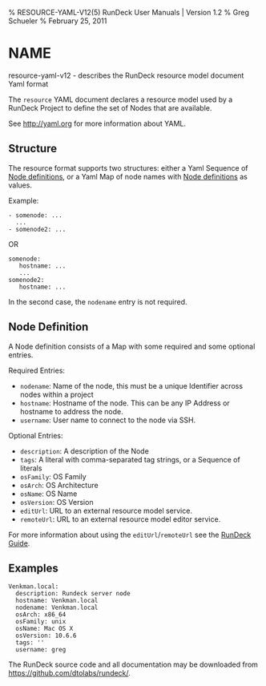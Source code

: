 % RESOURCE-YAML-V12(5) RunDeck User Manuals | Version 1.2
% Greg Schueler
% February 25, 2011

# NAME

resource-yaml-v12 - describes the RunDeck resource model document Yaml format

The `resource` YAML document declares a resource model used by a RunDeck Project to define the set of Nodes that are available.

See <http://yaml.org> for more information about YAML.

## Structure

The resource format supports two structures: either a Yaml Sequence of [Node definitions](#node-definition), or a Yaml Map of node names with [Node definitions](#node-definition) as values.

Example:

    - somenode: ...
      ...
    - somenode2: ...

OR

    somenode:
       hostname: ...
       ...
    somenode2:
       hostname: ...

In the second case, the `nodename` entry is not required.

## Node Definition

A Node definition consists of a Map with some required and some optional entries.

Required Entries:

* `nodename`: Name of the node, this must be a unique Identifier across nodes within a project
* `hostname`: Hostname of the node.  This can be any IP Address or hostname to address the node.
* `username`: User name to connect to the node via SSH.

Optional Entries:

* `description`: A description of the Node
* `tags`: A literal with comma-separated tag strings, or a Sequence of literals
* `osFamily`: OS Family
* `osArch`: OS Architecture
* `osName`: OS Name
* `osVersion`: OS Version
* `editUrl`: URL to an external resource model service.
* `remoteUrl`: URL to an external resource model editor service.

For more information about using the `editUrl`/`remoteUrl` see the [RunDeck Guide](RunDeck-Guide.html#resource-editor).

## Examples

    Venkman.local:
      description: Rundeck server node
      hostname: Venkman.local
      nodename: Venkman.local
      osArch: x86_64
      osFamily: unix
      osName: Mac OS X
      osVersion: 10.6.6
      tags: ''
      username: greg


The RunDeck source code and all documentation may be downloaded from
<https://github.com/dtolabs/rundeck/>.
